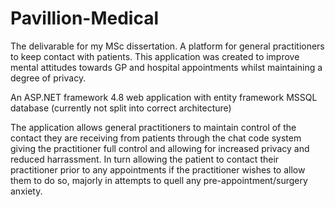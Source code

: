 # Pavillion-Medical
The delivarable for my MSc dissertation. A platform for general practitioners to keep contact with patients. This application was created to improve mental attitudes
towards GP and hospital appointments whilst maintaining a degree of privacy.

An ASP.NET framework 4.8 web application with entity framework MSSQL database (currently not split into correct architecture)

The application allows general practitioners to maintain control of the contact they are receiving from patients through the chat code system giving the practitioner
full control and allowing for increased privacy and reduced harrassment. In turn allowing the patient to contact their practitioner prior to any appointments if the
practitioner wishes to allow them to do so, majorly in attempts to quell any pre-appointment/surgery anxiety.
